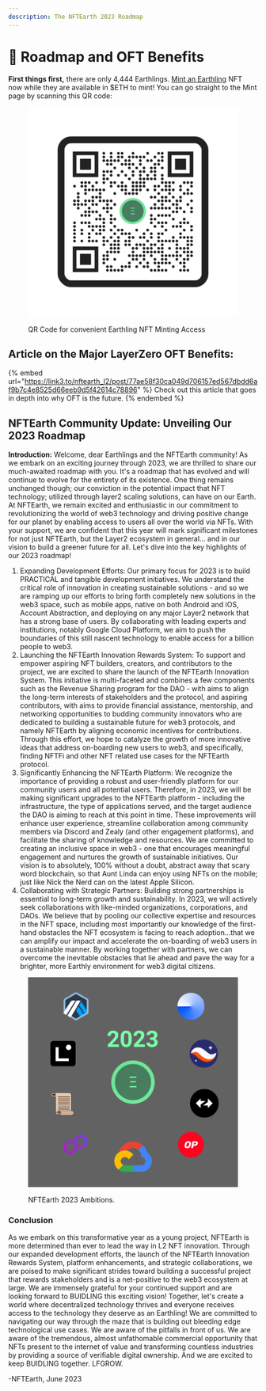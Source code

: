 ```yaml
---
description: The NFTEarth 2023 Roadmap
---
```


# 🎯 Roadmap and OFT Benefits

**First things first,** there are only 4,444 Earthlings. [Mint an Earthling](https://earthlings.nftearth.exchange) NFT now while they are available in $ETH to mint! You can go straight to the Mint page by scanning this QR code:

<figure><img src="../.gitbook/assets/Mint Earthling QR Code.png" alt=""><figcaption><p>QR Code for convenient Earthling NFT Minting Access</p></figcaption></figure>

## Article on the Major LayerZero OFT Benefits:



{% embed url="https://link3.to/nftearth_l2/post/77ae58f30ca049d706157ed567dbdd6af9b7c4e8525d66eeb9d5f42614c78896" %}
Check out this article that goes in depth into why OFT is the future.
{% endembed %}

## NFTEarth Community Update: Unveiling Our 2023 Roadmap

**Introduction:** Welcome, dear Earthlings and the NFTEarth community! As we embark on an exciting journey through 2023, we are thrilled to share our much-awaited roadmap with you. It's a roadmap that has evolved and will continue to evolve for the entirety of its existence. One thing remains unchanged though; our conviction in the potential impact that NFT technology; utilized through layer2 scaling solutions, can have on our Earth. At NFTEarth, we remain excited and enthusiastic in our commitment to revolutionizing the world of web3 technology and driving positive change for our planet by enabling access to users all over the world via NFTs. With your support, we are confident that this year will mark significant milestones for not just NFTEarth, but the Layer2 ecosystem in general... and in our vision to build a greener future for all. Let's dive into the key highlights of our 2023 roadmap!

1. Expanding Development Efforts: Our primary focus for 2023 is to build PRACTICAL and tangible development initiatives. We understand the critical role of innovation in creating sustainable solutions - and so we are ramping up our efforts to bring forth completely new solutions in the web3 space, such as mobile apps, native on both Android and iOS, Account Abstraction, and deploying on any major Layer2 network that has a strong base of users. By collaborating with leading experts and institutions, notably Google Cloud Platform, we aim to push the boundaries of this still nascent technology to enable access for a billion people to web3.
2. Launching the NFTEarth Innovation Rewards System: To support and empower aspiring NFT builders, creators, and contributors to the project, we are excited to share the launch of the NFTEarth Innovation System. This initiative is multi-faceted and combines a few components such as the Revenue Sharing program for the DAO - with aims to align the long-term interests of stakeholders and the protocol, and aspiring contributors, with aims to provide financial assistance, mentorship, and networking opportunities to budding community innovators who are dedicated to building a sustainable future for web3 protocols, and namely NFTEarth by aligning economic incentives for contributions. Through this effort, we hope to catalyze the growth of more innovative ideas that address on-boarding new users to web3, and specifically, finding NFTFi and other NFT related use cases for the NFTEarth protocol.
3. Significantly Enhancing the NFTEarth Platform: We recognize the importance of providing a robust and user-friendly platform for our community users and all potential users. Therefore, in 2023, we will be making significant upgrades to the NFTEarth platform - including the infrastructure, the type of applications served, and the target audience the DAO is aiming to reach at this point in time. These improvements will enhance user experience, streamline collaboration among community members via Discord and Zealy (and other engagement platforms), and facilitate the sharing of knowledge and resources. We are committed to creating an inclusive space in web3 - one that encourages meaningful engagement and nurtures the growth of sustainable initiatives. Our vision is to absolutely, 100% without a doubt, abstract away that scary word blockchain, so that Aunt Linda can enjoy using NFTs on the mobile; just like Nick the Nerd can on the latest Apple Silicon.&#x20;
4. Collaborating with Strategic Partners: Building strong partnerships is essential to long-term growth and sustainability. In 2023, we will actively seek collaborations with like-minded organizations, corporations, and DAOs. We believe that by pooling our collective expertise and resources in the NFT space, including most importantly our knowledge of the first-hand obstacles the NFT ecosystem is facing to reach adoption...that we can amplify our impact and accelerate the on-boarding of web3 users in a sustainable manner. By working together with partners, we can overcome the inevitable obstacles that lie ahead and pave the way for a brighter, more Earthly environment for web3 digital citizens.&#x20;



<figure><img src="../.gitbook/assets/All in Layer2 2023 (1).png" alt=""><figcaption><p>NFTEarth 2023 Ambitions. </p></figcaption></figure>

### Conclusion

As we embark on this transformative year as a young project, NFTEarth is more determined than ever to lead the way in L2 NFT innovation. Through our expanded development efforts, the launch of the NFTEarth Innovation Rewards System, platform enhancements, and strategic collaborations, we are poised to make significant strides toward building a successful project that rewards stakeholders and is a net-positive to the web3 ecosystem at large. We are immensely grateful for your continued support and are looking forward to BUIDLING this exciting vision! Together, let's create a world where decentralized technology thrives and everyone receives access to the technology they deserve as an Earthling! We are committed to navigating our way through the maze that is building out bleeding edge technological use cases. We are aware of the pitfalls in front of us. We are aware of the tremendous, almost unfathomable commercial opportunity that NFTs present to the internet of value and transforming countless industries by providing a source of verifiable digital ownership. And we are excited to keep BUIDLING together. LFGROW.&#x20;

\-NFTEarth, June 2023

